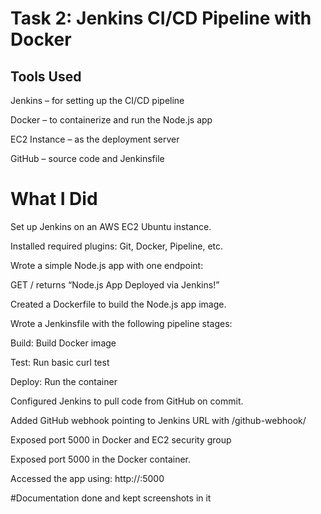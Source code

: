 # Task 2: Jenkins CI/CD Pipeline with Docker

## Tools Used
Jenkins – for setting up the CI/CD pipeline

Docker – to containerize and run the Node.js app

EC2 Instance – as the deployment server

GitHub – source code and Jenkinsfile

# What I Did
Set up Jenkins on an AWS EC2 Ubuntu instance.

Installed required plugins: Git, Docker, Pipeline, etc.

Wrote a simple Node.js app with one endpoint:

GET / returns “Node.js App Deployed via Jenkins!”

Created a Dockerfile to build the Node.js app image.

Wrote a Jenkinsfile with the following pipeline stages:

Build: Build Docker image

Test: Run basic curl test

Deploy: Run the container

Configured Jenkins to pull code from GitHub on commit.

Added GitHub webhook pointing to Jenkins URL with /github-webhook/

Exposed port 5000 in Docker and EC2 security group

Exposed port 5000 in the Docker container.

Accessed the app using: http://<ec2-public-ip>:5000

#Documentation done and kept screenshots in it
